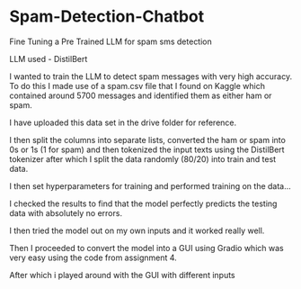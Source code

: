# Spam-Detection-Chatbot
Fine Tuning a Pre Trained LLM for spam sms detection

LLM used - DistilBert

I wanted to train the LLM to detect spam messages with very high accuracy.
To do this I made use of a spam.csv file that I found on Kaggle which contained around 5700 messages and identified them as either ham or spam.


I have uploaded this data set in the drive folder for reference.

I then split the columns into separate lists, converted the ham or spam into 0s or 1s (1 for spam) and then tokenized the input texts using the DistilBert tokenizer after which I split the data randomly (80/20) into train and test data.

I then set hyperparameters for training and performed training on the data…

I checked the results to find that the model perfectly predicts the testing data with absolutely no errors.

I then tried the model out on my own inputs and it worked really well.

Then I proceeded to convert the model into a GUI using Gradio which was very easy using the code from assignment 4.

After which i played around with the GUI with different inputs
